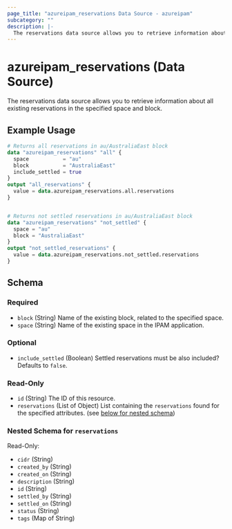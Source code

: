 ```yaml
---
page_title: "azureipam_reservations Data Source - azureipam"
subcategory: ""
description: |-
  The reservations data source allows you to retrieve information about all existing reservations in the specified space and block.
---
```


# azureipam_reservations (Data Source)

The reservations data source allows you to retrieve information about all existing reservations in the specified space and block.

## Example Usage

```terraform
# Returns all reservations in au/AustraliaEast block
data "azureipam_reservations" "all" {
  space           = "au"
  block           = "AustraliaEast"
  include_settled = true
}
output "all_reservations" {
  value = data.azureipam_reservations.all.reservations
}


# Returns not settled reservations in au/AustraliaEast block
data "azureipam_reservations" "not_settled" {
  space = "au"
  block = "AustraliaEast"
}
output "not_settled_reservations" {
  value = data.azureipam_reservations.not_settled.reservations
}
```

<!-- schema generated by tfplugindocs -->
## Schema

### Required

- `block` (String) Name of the existing block, related to the specified space.
- `space` (String) Name of the existing space in the IPAM application.

### Optional

- `include_settled` (Boolean) Settled reservations must be also included? Defaults to `false`.

### Read-Only

- `id` (String) The ID of this resource.
- `reservations` (List of Object) List containing the `reservations` found for the specified attributes. (see [below for nested schema](#nestedatt--reservations))

<a id="nestedatt--reservations"></a>
### Nested Schema for `reservations`

Read-Only:

- `cidr` (String)
- `created_by` (String)
- `created_on` (String)
- `description` (String)
- `id` (String)
- `settled_by` (String)
- `settled_on` (String)
- `status` (String)
- `tags` (Map of String)